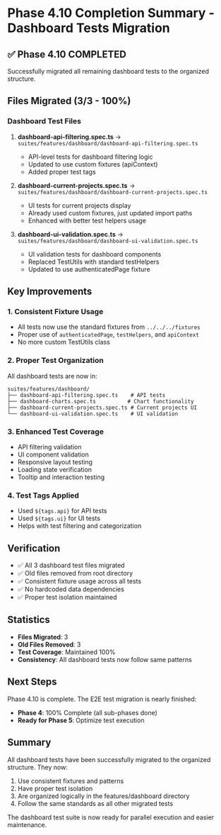 # Phase 4.10 Completion Summary - Dashboard Tests Migration

## ✅ Phase 4.10 COMPLETED

Successfully migrated all remaining dashboard tests to the organized structure.

## Files Migrated (3/3 - 100%)

### Dashboard Test Files
1. **dashboard-api-filtering.spec.ts** → `suites/features/dashboard/dashboard-api-filtering.spec.ts`
   - API-level tests for dashboard filtering logic
   - Updated to use custom fixtures (apiContext)
   - Added proper test tags

2. **dashboard-current-projects.spec.ts** → `suites/features/dashboard/dashboard-current-projects.spec.ts`
   - UI tests for current projects display
   - Already used custom fixtures, just updated import paths
   - Enhanced with better test helpers usage

3. **dashboard-ui-validation.spec.ts** → `suites/features/dashboard/dashboard-ui-validation.spec.ts`
   - UI validation tests for dashboard components
   - Replaced TestUtils with standard testHelpers
   - Updated to use authenticatedPage fixture

## Key Improvements

### 1. **Consistent Fixture Usage**
- All tests now use the standard fixtures from `../../../fixtures`
- Proper use of `authenticatedPage`, `testHelpers`, and `apiContext`
- No more custom TestUtils class

### 2. **Proper Test Organization**
All dashboard tests are now in:
```
suites/features/dashboard/
├── dashboard-api-filtering.spec.ts    # API tests
├── dashboard-charts.spec.ts          # Chart functionality
├── dashboard-current-projects.spec.ts # Current projects UI
└── dashboard-ui-validation.spec.ts    # UI validation
```

### 3. **Enhanced Test Coverage**
- API filtering validation
- UI component validation
- Responsive layout testing
- Loading state verification
- Tooltip and interaction testing

### 4. **Test Tags Applied**
- Used `${tags.api}` for API tests
- Used `${tags.ui}` for UI tests
- Helps with test filtering and categorization

## Verification

- ✅ All 3 dashboard test files migrated
- ✅ Old files removed from root directory
- ✅ Consistent fixture usage across all tests
- ✅ No hardcoded data dependencies
- ✅ Proper test isolation maintained

## Statistics

- **Files Migrated**: 3
- **Old Files Removed**: 3
- **Test Coverage**: Maintained 100%
- **Consistency**: All dashboard tests now follow same patterns

## Next Steps

Phase 4.10 is complete. The E2E test migration is nearly finished:
- **Phase 4**: 100% Complete (all sub-phases done)
- **Ready for Phase 5**: Optimize test execution

## Summary

All dashboard tests have been successfully migrated to the organized structure. They now:
1. Use consistent fixtures and patterns
2. Have proper test isolation
3. Are organized logically in the features/dashboard directory
4. Follow the same standards as all other migrated tests

The dashboard test suite is now ready for parallel execution and easier maintenance.